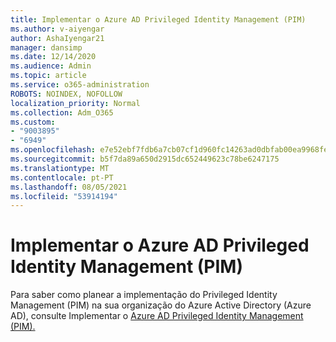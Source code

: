 ```yaml
---
title: Implementar o Azure AD Privileged Identity Management (PIM)
ms.author: v-aiyengar
author: AshaIyengar21
manager: dansimp
ms.date: 12/14/2020
ms.audience: Admin
ms.topic: article
ms.service: o365-administration
ROBOTS: NOINDEX, NOFOLLOW
localization_priority: Normal
ms.collection: Adm_O365
ms.custom:
- "9003895"
- "6949"
ms.openlocfilehash: e7e52ebf7fdb6a7cb07cf1d960fc14263ad0dbfab00ea9968feabbfa4b05c975
ms.sourcegitcommit: b5f7da89a650d2915dc652449623c78be6247175
ms.translationtype: MT
ms.contentlocale: pt-PT
ms.lasthandoff: 08/05/2021
ms.locfileid: "53914194"
---
```

# <a name="deploy-azure-ad-privileged-identity-management-pim"></a>Implementar o Azure AD Privileged Identity Management (PIM)

Para saber como planear a implementação do Privileged Identity Management (PIM) na sua organização do Azure Active Directory (Azure AD), consulte Implementar o [Azure AD Privileged Identity Management (PIM).](https://go.microsoft.com/fwlink/?linkid=2132095)